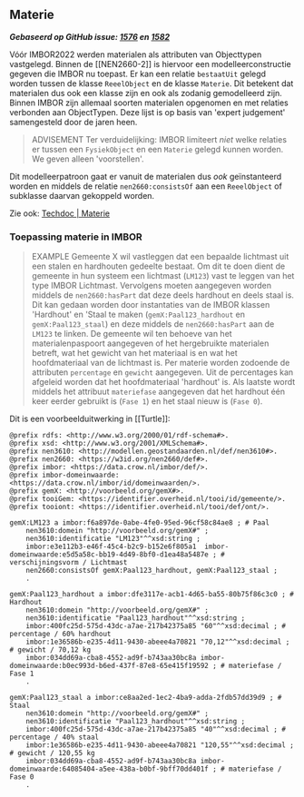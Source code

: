 ## Materie

***Gebaseerd op GitHub issue: [1576](https://github.com/Stichting-CROW/imbor/issues/1576) en [1582](https://github.com/Stichting-CROW/imbor/issues/1582)***

Vóór IMBOR2022 werden materialen als attributen van Objecttypen vastgelegd. Binnen de [[NEN2660-2]] is hiervoor een modelleerconstructie gegeven die IMBOR nu toepast. Er kan een relatie `bestaatUit` gelegd worden tussen de klasse `ReeelObject` en de klasse `Materie`. Dit betekent dat materialen dus ook een klasse zijn en ook als zodanig gemodelleerd zijn. Binnen IMBOR zijn allemaal soorten materialen opgenomen en met relaties verbonden aan ObjectTypen. Deze lijst is op basis van 'expert judgement' samengesteld door de jaren heen.

>ADVISEMENT
>Ter verduidelijking: IMBOR limiteert *niet* welke relaties er tussen een `FysiekObject` en een `Materie` gelegd kunnen worden. We geven alleen 'voorstellen'. 

Dit modelleerpatroon gaat er vanuit de materialen dus *ook* geïnstanteerd worden en middels de relatie `nen2660:consistsOf` aan een `ReeelObject` of subklasse daarvan gekoppeld worden. 

Zie ook: [Techdoc | Materie](https://docs.crow.nl/imbor/techdoc/#materie)

### Toepassing materie in IMBOR

>EXAMPLE
>Gemeente X wil vastleggen dat een bepaalde lichtmast uit een stalen en hardhouten gedeelte bestaat. Om dit te doen dient de gemeente in hun systeem een lichtmast (`LM123`) vast te leggen van het type IMBOR Lichtmast. Vervolgens moeten aangegeven worden middels de `nen2660:hasPart` dat deze deels hardhout en deels staal is. Dit kan gedaan worden door instantaties van de IMBOR klassen 'Hardhout' en 'Staal te maken (`gemX:Paal123_hardhout` en `gemX:Paal123_staal`) en deze middels de `nen2660:hasPart` aan de `LM123` te linken. De gemeente wil ten behoeve van het materialenpaspoort aangegeven of het hergebruikte materialen betreft, wat het gewicht van het materiaal is en wat het hoofdmateriaal van de lichtmast is. Per materie worden zodoende de attributen `percentage` en `gewicht` aangegeven. Uit de percentages kan afgeleid worden dat het hoofdmateriaal 'hardhout' is. Als laatste wordt middels het attribuut `materiefase` aangegeven dat het hardhout één keer eerder gebruikt is (`Fase 1`) en het staal nieuw is (`Fase 0`).   

Dit is een voorbeelduitwerking in [[Turtle]]:

```turtle
@prefix rdfs: <http://www.w3.org/2000/01/rdf-schema#>.
@prefix xsd: <http://www.w3.org/2001/XMLSchema#>.
@prefix nen3610: <http://modellen.geostandaarden.nl/def/nen3610#>.
@prefix nen2660: <https://w3id.org/nen2660/def#>.
@prefix imbor: <https://data.crow.nl/imbor/def/>.
@prefix imbor-domeinwaarde: <https://data.crow.nl/imbor/id/domeinwaarden/>.
@prefix gemX: <http://voorbeeld.org/gemX#>.
@prefix tooiGem: <https://identifier.overheid.nl/tooi/id/gemeente/>.
@prefix tooiont: <https://identifier.overheid.nl/tooi/def/ont/>.

gemX:LM123 a imbor:f6a897de-0abe-4fe0-95ed-96cf58c84ae8 ; # Paal
    nen3610:domein "http://voorbeeld.org/gemX#" ;
    nen3610:identificatie "LM123"^^xsd:string ;
    imbor:e3e112b3-e46f-45c4-b2c9-b152e6f805a1  imbor-domeinwaarde:e5d5a58c-bb19-4d49-8bf0-d1ea48a5487e ; # verschijningsvorm / Lichtmast
    nen2660:consistsOf gemX:Paal123_hardhout, gemX:Paal123_staal ;
    .

gemX:Paal123_hardhout a imbor:dfe3117e-acb1-4d65-ba55-80b75f86c3c0 ; # Hardhout
    nen3610:domein "http://voorbeeld.org/gemX#" ;
    nen3610:identificatie "Paal123_hardhout"^^xsd:string ;
    imbor:400fc25d-575d-43dc-a7ae-217b42375a85 "60"^^xsd:decimal ; # percentage / 60% hardhout
    imbor:1e36586b-e235-4d11-9430-abeee4a70821 "70,12"^^xsd:decimal ; # gewicht / 70,12 kg
    imbor:034dd69a-cba8-4552-ad9f-b743aa30bc8a imbor-domeinwaarde:b0ec993d-b6ed-437f-87e8-65e415f19592 ; # materiefase / Fase 1
    .

gemX:Paal123_staal a imbor:ce8aa2ed-1ec2-4ba9-adda-2fdb57dd39d9 ; # Staal
    nen3610:domein "http://voorbeeld.org/gemX#" ;
    nen3610:identificatie "Paal123_hardhout"^^xsd:string ;
    imbor:400fc25d-575d-43dc-a7ae-217b42375a85 "40"^^xsd:decimal ; # percentage / 40% staal
    imbor:1e36586b-e235-4d11-9430-abeee4a70821 "120,55"^^xsd:decimal ; # gewicht / 120,55 kg
    imbor:034dd69a-cba8-4552-ad9f-b743aa30bc8a imbor-domeinwaarde:64085404-a5ee-438a-b0bf-9bff70dd401f ; # materiefase / Fase 0
    .
```
